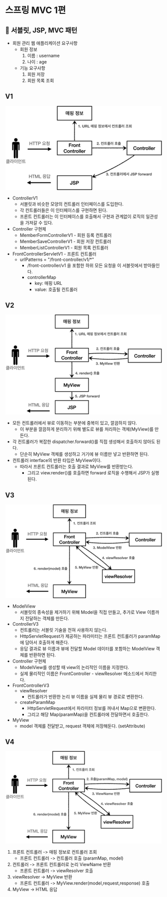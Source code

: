 # 스프링 MVC 1편

## 🚀 서블릿, JSP, MVC 패턴
- 회원 관리 웹 애플리케이션 요구사항
  - 회원 정보
    1. 이름 : username
    2. 나이 : age
  - 기능 요구사항
    1. 회원 저장
    2. 회원 목록 조회

## V1
![img.png](img.png)
- ControllerV1
  - 서블릿과 비슷한 모양의 컨트롤러 인터페이스를 도입한다.
  - 각 컨트롤러들은 이 인터페이스를 구현하면 된다.
  - 프론트 컨트롤러는 이 인터페이스를 호출해서 구현과 관계없이 로직의 일관성을 가져갈 수 있다.
- Controller 구현체
  - MemberFormControllerV1 - 회원 등록 컨트롤러
  - MemberSaveControllerV1 - 회원 저장 컨트롤러
  - MemberListControllerV1 - 회원 목록 컨트롤러
- FrontControllerServletV1 - 프론트 컨트롤러
  - urlPatterns = "/front-controller/v1/*"
    - /front-controller/v1 을 포함한 하위 모든 요청을 이 서블릿에서 받아들인다.
    - controllerMap
      - key: 매핑 URL
      - value: 호출될 컨트롤러

## V2
![img_1.png](img_1.png)
- 모든 컨트롤러에서 뷰로 이동하는 부분에 중복이 있고, 깔끔하지 않다.
  - 이 부분을 깔끔하게 분리하기 위해 별도로 뷰를 처리하는 객체(MyView)를 만든다.
- 각 컨트롤러가 복잡한 dispatcher.forward()를 직접 생성해서 호출하지 않아도 된다.
  - 단순히 MyView 객체를 생성하고 거기에 뷰 이름만 넣고 반환하면 된다.
- 컨트롤러 interface의 반환 타입은 MyView이다.
  - 따라서 프론트 컨트롤러는 호출 결과로 MyView를 반환받는다.
    - 그리고 view.render()를 호출하면 forward 로직을 수행해서 JSP가 실행된다.

## V3
![img_2.png](img_2.png)
- ModelView
  - 서블릿의 종속성을 제거하기 위해 Model을 직접 만들고, 추가로 View 이름까지 전달하는 객체를 만든다.
- ControllerV3
  - 컨트롤러는 서블릿 기술을 전혀 사용하지 않는다.
  - HttpServletRequest가 제공하는 파라미터는 프론트 컨트롤러가 paramMap에 담아서 호출하게 해준다.
  - 응답 결과로 뷰 이름과 뷰에 전달할 Model 데이터를 포함하는 ModelView 객체를 반환하면 된다.
- Controller 구현체
  - ModelView를 생성할 때 view의 논리적인 이름을 지정한다.
  - 실제 물리적인 이름은 FrontController - viewResolver 메소드에서 처리한다.
- FrontControllerV3
  - viewResolver
    - 컨트롤러가 반환한 논리 뷰 이름을 실제 물리 뷰 경로로 변환한다.
  - createParamMap
    - HttpServletRequest에서 파라미터 정보를 꺼내서 Map으로 변환한다.
    - 그리고 해당 Map(paramMap)을 컨트롤러에 전달하면서 호출한다.
- MyView
  - model 객체를 전달받고, request 객체에 저장해둔다. (setAttribute)

## V4
![img_3.png](img_3.png)
1. 프론트 컨트롤러 -> 매핑 정보로 컨트롤러 조회
   - 프론트 컨트롤러 -> 컨트롤러 호출 (paramMap, model)
2. 컨트롤러 -> 프론트 컨트롤러로 논리 ViewName 반환
   - 프론트 컨트롤러 -> viewResolver 호출
3. viewResolver -> MyView 반환
   - 프론트 컨트롤러 -> MyView.render(model,request,response) 호출
4. MyView -> HTML 응답